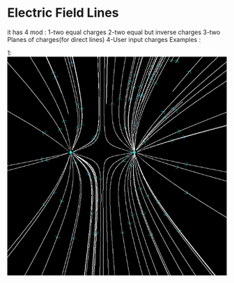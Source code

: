 
# Electric Field Lines
it has 4 mod : 1-two equal charges 2-two equal but inverse charges 3-two Planes of charges(for direct lines) 4-User input charges
Examples :


1:
![number1](https://raw.githubusercontent.com/k3rn3lpanicc/Cpp-Playground/master/electricfield/1.png?raw=true)
